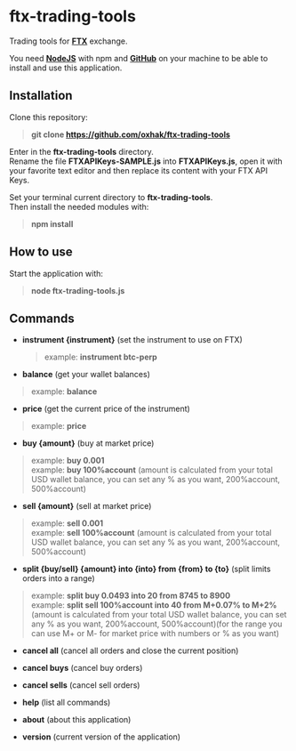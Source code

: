 # ftx-trading-tools
Trading tools for **[FTX](https://ftx.com/#a=oxhak)** exchange.

You need **[NodeJS](https://nodejs.org/en/download/ "NodeJS")** with npm and **[GitHub](https://git-scm.com/downloads "GitHub")** on your machine to be able to install and use this application.

## Installation
Clone this repository:
> **git clone https://github.com/oxhak/ftx-trading-tools**

Enter in the **ftx-trading-tools** directory.\
Rename the file **FTXAPIKeys-SAMPLE.js** into **FTXAPIKeys.js**, open it with your favorite text editor and then replace its content with your FTX API Keys.

Set your terminal current directory to **ftx-trading-tools**.\
Then install the needed modules with:
> **npm install**

## How to use
Start the application with:
> **node ftx-trading-tools.js**

## Commands
- **instrument {instrument}** (set the instrument to use on FTX)
  > example:  **instrument btc-perp**

-   **balance** (get your wallet balances)
  > example:  **balance**

-  **price** (get the current price of the instrument)
 > example:  **price**

-  **buy {amount}** (buy at market price)
 > example:  **buy 0.001**\
 > example:  **buy 100%account** (amount is calculated from your total USD wallet balance, you can set any % as you want, 200%account, 500%account)

- **sell {amount}** (sell at market price)
 > example:  **sell 0.001**\
 > example:  **sell 100%account** (amount is calculated from your total USD wallet balance, you can set any % as you want, 200%account, 500%account)

- **split {buy/sell} {amount} into {into} from {from} to {to}** (split limits orders into a range)
 > example:  **split buy 0.0493 into 20 from 8745 to 8900**\
 > example:  **split sell 100%account into 40 from M+0.07% to M+2%** (amount is calculated from your total USD wallet balance, you can set any % as you want, 200%account, 500%account)(for the range you can use M+ or M- for market price with numbers or % as you want)

-  **cancel all** (cancel all orders and close the current position)

-  **cancel buys** (cancel buy orders)

-  **cancel sells** (cancel sell orders)

-  **help** (list all commands)

- **about** (about this application)

- **version** (current version of the application)
